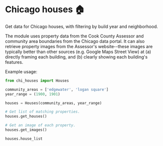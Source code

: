 # Chicago houses 🏠

Get data for Chicago houses, with filtering by build year and neighborhood.

The module uses property data from the Cook County Assessor and community area boundaries from the Chicago data portal. It can also retrieve property images from the Assessor's website--these images are typically better than other sources (e.g. Google Maps Street View) at (a) directly framing each building, and (b) clearly showing each building's features.

Example usage:
```python
from chi_houses import Houses

community_areas = ['edgewater', 'logan square']
year_range = (1900, 1901)

houses = Houses(community_areas, year_range)

# Get list of matching properties.
houses.get_houses()

# Get an image of each property.
houses.get_images()

houses.house_list
```
